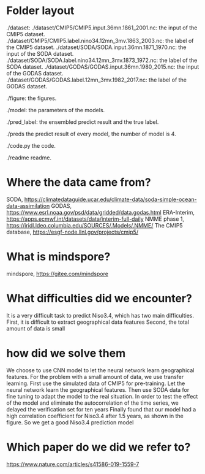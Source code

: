 # Folder layout
./dataset:
./dataset/CMIP5/CMIP5.input.36mn.1861_2001.nc: the input of the CMIP5 dataset.
./dataset/CMIP5/CMIP5.label.nino34.12mn_3mv.1863_2003.nc: the label of the CMIP5 dataset.
./dataset/SODA/SODA.input.36mn.1871_1970.nc: the input of the SODA dataset.
./dataset/SODA/SODA.label.nino34.12mn_3mv.1873_1972.nc: the label of the SODA dataset.
./dataset/GODAS/GODAS.input.36mn.1980_2015.nc: the input of the GODAS dataset.
./dataset/GODAS/GODAS.label.12mn_3mv.1982_2017.nc: the label of the GODAS dataset.

./figure:
the figures.

./model:
the parameters of the models.

./pred_label:
the ensembled predict result and the true label.

./preds
the predict result of every model, the number of model is 4.

./code.py
the code. 

./readme
readme.

# Where the data came from?
SODA, https://climatedataguide.ucar.edu/climate-data/soda-simple-ocean-data-assimilation
GODAS, https://www.esrl.noaa.gov/psd/data/gridded/data.godas.html
ERA-Interim, https://apps.ecmwf.int/datasets/data/interim-full-daily
NMME phase 1, https://iridl.ldeo.columbia.edu/SOURCES/.Models/.NMME/
The CMIP5 database, https://esgf-node.llnl.gov/projects/cmip5/

# What is mindspore?
mindspore, https://gitee.com/mindspore

# What difficulties did we encounter?
It is a very difficult task to predict Niso3.4, which has two main difficulties. 
First, it is difficult to extract geographical data features
Second, the total amount of data is small

# how did we solve them
We choose to use CNN model to let the neural network learn geographical features.
For the problem with a small amount of data, we use transfer learning.
First use the simulated data of CMIP5 for pre-training. Let the neural network learn the geographical features.
Then use SODA data for fine tuning to adapt the model to the real situation. 
In order to test the effect of the model and eliminate the autocorrelation of the time series, we delayed the verification set for ten years
Finally found that our model had a high correlation coefficient for Niso3.4 after 1.5 years, as shown in the figure. So we get a good Niso3.4 prediction model

# Which paper do we did we refer to?
https://www.nature.com/articles/s41586-019-1559-7
